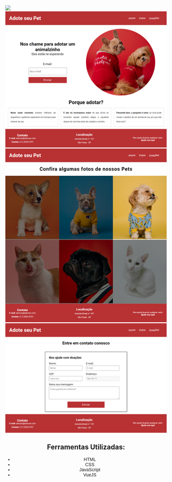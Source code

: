 <img src="assets/prints/gif-adote.gif">

<img src="assets/prints/01.png">
<img src="assets/prints/02.png">
<img src="assets/prints/03.png">

<div style="text-align: center">
	<h2>Ferramentas Utilizadas:</h2>
	<ul style="font-family: Arial">
		<li> HTML</li>
		<li> CSS </li>
		<li> JavaScript </li>
		<li> VueJS </li>
	</ul>
</div>
